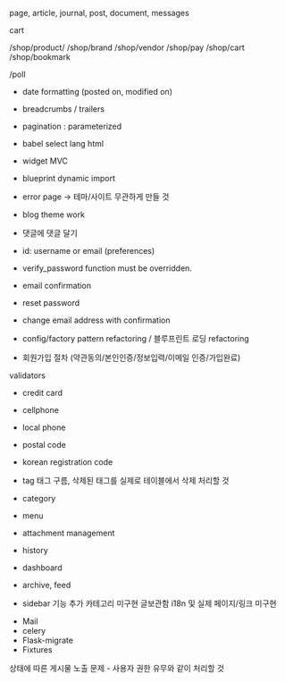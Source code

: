page, article, journal, post, document, messages

cart

/shop/product/<slug>
/shop/brand
/shop/vendor
/shop/pay
/shop/cart
/shop/bookmark

/poll

- date formatting (posted on, modified on)
- breadcrumbs / trailers
- pagination : parameterized
- babel select lang html

- widget MVC
- blueprint dynamic import

- error page -> 테마/사이트 무관하게 만들 것

- blog theme work


- 댓글에 댓글 달기
- id: username or email (preferences)
- verify_password function must be overridden.

- email confirmation
- reset password
- change email address with confirmation

- config/factory pattern refactoring / 블루프린트 로딩 refactoring
- 회원가입 절차 (약관동의/본인인증/정보입력/이메일 인증/가입완료)

validators

- credit card
- cellphone
- local phone
- postal code
- korean registration code

- tag
태그 구름,
삭제된 태그를 실제로 테이블에서 삭제 처리할 것
- category
- menu
- attachment management
- history
- dashboard
- archive, feed

- sidebar 기능 추가
카테고리 미구현
글보관함 i18n 및 실제 페이지/링크 미구현

* Mail
* celery
* Flask-migrate
* Fixtures


상태에 따른 게시물 노출 문제 - 사용자 권한 유무와 같이 처리할 것